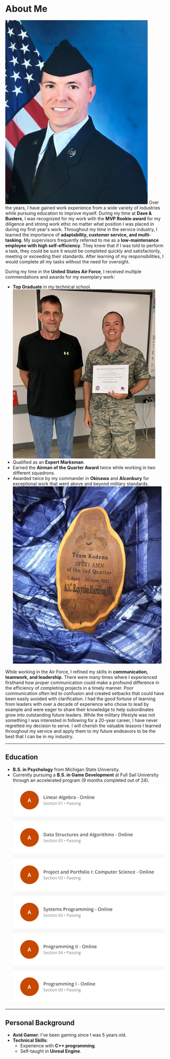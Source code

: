 # About Me
![Airforce Graduation](./Media/Service.jpg)
Over the years, I have gained work experience from a wide variety of industries while pursuing education to improve myself. During my time at **Dave & Busters**, I was recognized for my work with the **MVP Rookie award** for my diligence and strong work ethic no matter what position I was placed in during my first year's work. Throughout my time in the service industry, I learned the importance of **adaptability, customer service, and multi-tasking**. My supervisors frequently referred to me as a **low-maintenance employee with high self-efficiency**. They knew that if I was told to perform a task, they could be sure it would be completed quickly and satisfactorily, meeting or exceeding their standards. After learning of my responsibilities, I would complete all my tasks without the need for oversight.

During my time in the **United States Air Force**, I received multiple commendations and awards for my exemplary work:
- **Top Graduate** in my technical school. ![Airforce TopGraduate](./Media/Top_Graduate.jpg)
- Qualified as an **Expert Marksman**.
- Earned the **Airman of the Quarter Award** twice while working in two different squadrons.
- Awarded twice by my commander in **Okinawa** and **Alconbury** for exceptional work that went above and beyond military standards. ![Airforce Award](./Media/AotQ.jpg)

While working in the Air Force, I refined my skills in **communication, teamwork, and leadership**. There were many times where I experienced firsthand how proper communication could make a profound difference in the efficiency of completing projects in a timely manner. Poor communication often led to confusion and created setbacks that could have been easily avoided with clarification. I had the good fortune of learning from leaders with over a decade of experience who chose to lead by example and were eager to share their knowledge to help subordinates grow into outstanding future leaders. While the military lifestyle was not something I was interested in following for a 20-year career, I have never regretted my decision to serve. I will cherish the valuable lessons I learned throughout my service and apply them to my future endeavors to be the best that I can be in my industry.

---

## Education
- **B.S. in Psychology** from Michigan State University.
- Currently pursuing a **B.S. in Game Development** at Full Sail University through an accelerated program (9 months completed out of 24).
![Programming Related Grades](./Media/Grades.png)
---

## Personal Background
- **Avid Gamer**: I've been gaming since I was 5 years old.
- **Technical Skills**:
  - Experience with **C++ programming**.
  - Self-taught in **Unreal Engine**.
